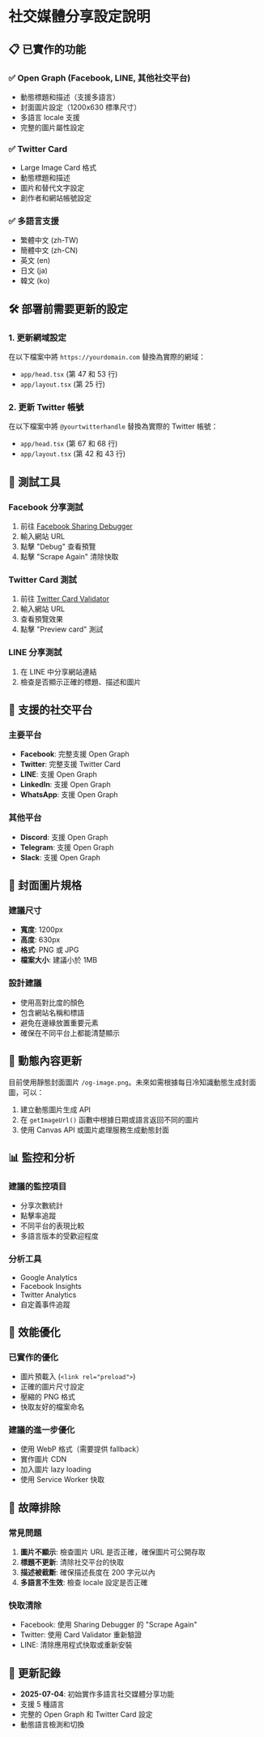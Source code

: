 # 社交媒體分享設定說明

## 📋 已實作的功能

### ✅ Open Graph (Facebook, LINE, 其他社交平台)
- 動態標題和描述（支援多語言）
- 封面圖片設定（1200x630 標準尺寸）
- 多語言 locale 支援
- 完整的圖片屬性設定

### ✅ Twitter Card
- Large Image Card 格式
- 動態標題和描述
- 圖片和替代文字設定
- 創作者和網站帳號設定

### ✅ 多語言支援
- 繁體中文 (zh-TW)
- 簡體中文 (zh-CN)
- 英文 (en)
- 日文 (ja)
- 韓文 (ko)

## 🛠️ 部署前需要更新的設定

### 1. 更新網域設定
在以下檔案中將 `https://yourdomain.com` 替換為實際的網域：

- `app/head.tsx` (第 47 和 53 行)
- `app/layout.tsx` (第 25 行)

### 2. 更新 Twitter 帳號
在以下檔案中將 `@yourtwitterhandle` 替換為實際的 Twitter 帳號：

- `app/head.tsx` (第 67 和 68 行)
- `app/layout.tsx` (第 42 和 43 行)

## 🧪 測試工具

### Facebook 分享測試
1. 前往 [Facebook Sharing Debugger](https://developers.facebook.com/tools/debug/)
2. 輸入網站 URL
3. 點擊 "Debug" 查看預覽
4. 點擊 "Scrape Again" 清除快取

### Twitter Card 測試
1. 前往 [Twitter Card Validator](https://cards-dev.twitter.com/validator)
2. 輸入網站 URL
3. 查看預覽效果
4. 點擊 "Preview card" 測試

### LINE 分享測試
1. 在 LINE 中分享網站連結
2. 檢查是否顯示正確的標題、描述和圖片

## 📱 支援的社交平台

### 主要平台
- **Facebook**: 完整支援 Open Graph
- **Twitter**: 完整支援 Twitter Card
- **LINE**: 支援 Open Graph
- **LinkedIn**: 支援 Open Graph
- **WhatsApp**: 支援 Open Graph

### 其他平台
- **Discord**: 支援 Open Graph
- **Telegram**: 支援 Open Graph
- **Slack**: 支援 Open Graph

## 🎨 封面圖片規格

### 建議尺寸
- **寬度**: 1200px
- **高度**: 630px
- **格式**: PNG 或 JPG
- **檔案大小**: 建議小於 1MB

### 設計建議
- 使用高對比度的顏色
- 包含網站名稱和標語
- 避免在邊緣放置重要元素
- 確保在不同平台上都能清楚顯示

## 🔄 動態內容更新

目前使用靜態封面圖片 `/og-image.png`。未來如需根據每日冷知識動態生成封面圖，可以：

1. 建立動態圖片生成 API
2. 在 `getImageUrl()` 函數中根據日期或語言返回不同的圖片
3. 使用 Canvas API 或圖片處理服務生成動態封面

## 📊 監控和分析

### 建議的監控項目
- 分享次數統計
- 點擊率追蹤
- 不同平台的表現比較
- 多語言版本的受歡迎程度

### 分析工具
- Google Analytics
- Facebook Insights
- Twitter Analytics
- 自定義事件追蹤

## 🚀 效能優化

### 已實作的優化
- 圖片預載入 (`<link rel="preload">`)
- 正確的圖片尺寸設定
- 壓縮的 PNG 格式
- 快取友好的檔案命名

### 建議的進一步優化
- 使用 WebP 格式（需要提供 fallback）
- 實作圖片 CDN
- 加入圖片 lazy loading
- 使用 Service Worker 快取

## 🔧 故障排除

### 常見問題
1. **圖片不顯示**: 檢查圖片 URL 是否正確，確保圖片可公開存取
2. **標題不更新**: 清除社交平台的快取
3. **描述被截斷**: 確保描述長度在 200 字元以內
4. **多語言不生效**: 檢查 locale 設定是否正確

### 快取清除
- Facebook: 使用 Sharing Debugger 的 "Scrape Again"
- Twitter: 使用 Card Validator 重新驗證
- LINE: 清除應用程式快取或重新安裝

## 📝 更新記錄

- **2025-07-04**: 初始實作多語言社交媒體分享功能
- 支援 5 種語言
- 完整的 Open Graph 和 Twitter Card 設定
- 動態語言檢測和切換 